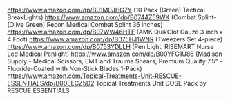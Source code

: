 https://www.amazon.com/dp/B01M0JHG7Y (10 Pack (Green) Tactical BreakLights)
https://www.amazon.com/dp/B0744Z59WK (Combat Splint- (Olive Green) Recon Medical Combat Splint 36 inches)
https://www.amazon.com/dp/B07WW46HTF (AMK QuikClot Gauze 3 inch x 4 Foot)
https://www.amazon.com/dp/B075HJ1WNR (Tweezers Set 4-piece)
https://www.amazon.com/dp/B0753YDLLH (Pen Light, RISEMART Nurse Led Medical Penlight)
https://www.amazon.com/dp/B00YFG1U86 (Madison Supply - Medical Scissors, EMT and Trauma Shears, Premium Quality 7.5" - Fluoride-Coated with Non-Stick Blades 1-Pack)
https://www.amazon.com/Topical-Treatments-Unit-RESCUE-ESSENTIALS/dp/B00EECZ5D2 Topical Treatments Unit DOSE Pack by RESCUE ESSENTIALS
